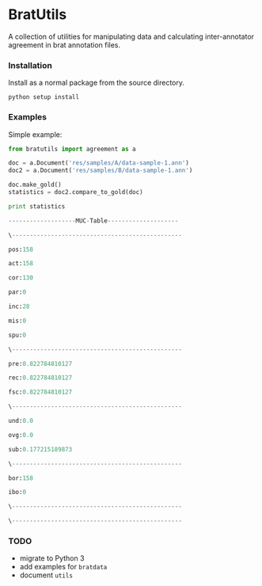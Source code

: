 BratUtils
=========

A collection of utilities for manipulating data and calculating inter-annotator 
agreement in brat annotation files.

### Installation

Install as a normal package from the source directory.

```python setup install```


### Examples

Simple example:

```python
from bratutils import agreement as a

doc = a.Document('res/samples/A/data-sample-1.ann')
doc2 = a.Document('res/samples/B/data-sample-1.ann')

doc.make_gold()
statistics = doc2.compare_to_gold(doc)

print statistics

-------------------MUC-Table--------------------

\------------------------------------------------

pos:158

act:158

cor:130

par:0

inc:28

mis:0

spu:0

\------------------------------------------------

pre:0.822784810127

rec:0.822784810127

fsc:0.822784810127

\------------------------------------------------

und:0.0

ovg:0.0

sub:0.177215189873

\------------------------------------------------

bor:158

ibo:0

\------------------------------------------------

\------------------------------------------------
```

### TODO

* migrate to Python 3
* add examples for `bratdata`
* document `utils`